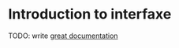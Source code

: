 # Introduction to interfaxe

TODO: write [great documentation](http://jacobian.org/writing/what-to-write/)
